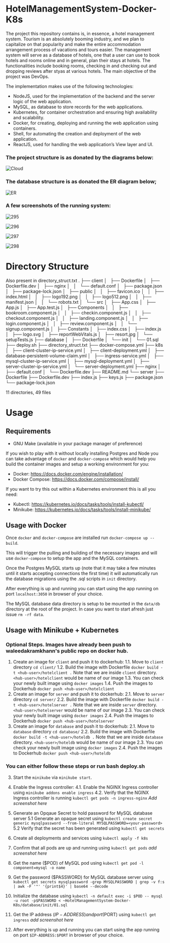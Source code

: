 # HotelManagementSystem-Docker-K8s

The project this repository contains is, in essence, a hotel management system. Tourism is an absolutely booming industry, and we plan to capitalize on that popularity and make the entire accommodation arrangement process of vacations and tours easier. The management system will serve as a database of hotels, one that a user can use to book hotels and rooms online and in general, plan their stays at hotels. The functionalities include booking rooms, checking in and checking out and dropping reviews after styas at various hotels. The main objective of the project was DevOps.

The implementation makes use of the following technologies:

- NodeJS, used for the implementation of the backend and the server logic of the web application.
- MySQL, as database to store records for the web applications.
- Kubernetes, for container orchestration and ensuring high availability and scalability.
- Docker, for creating, deploying and running the web application using containers.
- Shell, for automating the creation and deployment of the web application.
- ReactJS, used for handling the web application’s View layer and UI.

### The project structure is as donated by the diagrams below:

![Cloud](https://user-images.githubusercontent.com/85986662/122259218-5f832a00-ceeb-11eb-8350-8826a6b13623.png)

### The database structure is as donated the ER diagram below;

![ER](https://user-images.githubusercontent.com/85986662/122259326-80e41600-ceeb-11eb-8e71-9a5c6291d896.png)

### A few screenshots of the running system:

![295](https://user-images.githubusercontent.com/85986662/122261627-07015c00-ceee-11eb-90a6-9c1eed4451c3.PNG)

![296](https://user-images.githubusercontent.com/85986662/122261649-09fc4c80-ceee-11eb-8bce-47c6a7dae591.PNG)

![297](https://user-images.githubusercontent.com/85986662/122261668-0ec10080-ceee-11eb-95f1-d29c25adb394.PNG)

![298](https://user-images.githubusercontent.com/85986662/122261685-11235a80-ceee-11eb-8b83-5477ef1be0b2.PNG)

# Directory Structure

Also present in directory_struct.txt
.
├── client
│   ├── Dockerfile
│   ├── Dockerfile.dev
│   ├── nginx
│   │   └── default.conf
│   ├── package.json
│   ├── package-lock.json
│   ├── public
│   │   ├── favicon.ico
│   │   ├── index.html
│   │   ├── logo192.png
│   │   ├── logo512.png
│   │   ├── manifest.json
│   │   └── robots.txt
│   └── src
│   ├── App.css
│   ├── App.js
│   ├── App.test.js
│   ├── Components
│   │   ├── bookroom.component.js
│   │   ├── checkin.component.js
│   │   ├── checkout.component.js
│   │   ├── landing.component.js
│   │   ├── login.component.js
│   │   ├── review.component.js
│   │   └── signup.component.js
│   ├── Constants
│   ├── index.css
│   ├── index.js
│   ├── logo.svg
│   ├── reportWebVitals.js
│   ├── resort.jpg
│   └── setupTests.js
├── database
│   ├── Dockerfile
│   └── init
│   └── 01.sql
├── deploy.sh
├── directory_struct.txt
├── docker-compose.yml
├── k8s
│   ├── client-cluster-ip-service.yml
│   ├── client-deployment.yml
│   ├── database-persistent-volume-claim.yml
│   ├── ingress-service.yml
│   ├── mysql-cluster-ip-service.yml
│   ├── mysql-deployment.yml
│   ├── server-cluster-ip-service.yml
│   └── server-deployment.yml
├── nginx
│   ├── default.conf
│   └── Dockerfile.dev
├── README.md
└── server
├── Dockerfile
├── Dockerfile.dev
├── index.js
├── keys.js
├── package.json
└── package-lock.json

11 directories, 49 files

# Usage

## Requirements

- GNU Make (available in your package manager of preference)

If you wish to play with it without locally installing Postgres and
Node you can take advantage of `docker` and `docker-compose` which
would help you build the container images and setup a working
environment for you:

- Docker: https://docs.docker.com/engine/installation/
- Docker Compose: https://docs.docker.com/compose/install/

If you want to try this out within a Kubernetes environment this is
all you need:

- Kubectl: https://kubernetes.io/docs/tasks/tools/install-kubectl/
- Minikube: https://kubernetes.io/docs/tasks/tools/install-minikube/

## Usage with Docker

Once `docker` and `docker-compose` are installed run `docker-compose up --build`.

This will trigger the pulling and building of the necessary images and
will use `docker-compose` to setup the app and the MySQL
containers.

Once the Postgres MySQL starts up (note that it may take a few
minutes until it starts accepting connections the first time) it will automatically
run the database migrations using the .sql scripts in `init` directory.

After everything is up and running you can start using the app
running on port `localhost:3050` in browser of your choice.

The MySQL database data directory is setup to be mounted in the
`data/db` directory at the root of the project. In case you want to
start afresh just issue `rm -rf data`.

## Usage with Minikube + Kubernetes

### Optional Steps. Images have already been push to waleedakramkhann's public repo on docker hub.

1. Create an image for `client` and push it to dockerhub:
   1.1. Move to `client` directory `cd client/`
   1.2. Build the image with Dockerfile `docker build -t <hub-user>/hotelclient .`
   Note that we are inside `client` directory. `<hub-user>/hotelclient` would be name of our image
   1.3. You can check your newly built image using `docker images`
   1.4. Push the images to Dockerhub `docker push <hub-user>/hotelclient`
2. Create an image for `server` and push it to dockerhub:
   2.1. Move to `server` directory `cd server/`
   2.2. Build the image with Dockerfile `docker build -t <hub-user>/hotelserver .`
   Note that we are inside `server` directory. `<hub-user>/hotelserver` would be name of our image
   2.3. You can check your newly built image using `docker images`
   2.4. Push the images to Dockerhub `docker push <hub-user>/hotelserver`
3. Create an image for `database` and push it to dockerhub:
   2.1. Move to `database` directory `cd database/`
   2.2. Build the image with Dockerfile `docker build -t <hub-user>/hoteldb .`
   Note that we are inside `database` directory. `<hub-user>/hoteldb` would be name of our image
   2.3. You can check your newly built image using `docker images`
   2.4. Push the images to Dockerhub `docker push <hub-user>/hoteldb`

### You can either follow these steps or run bash deploy.sh

3. Start the `minikube` via `minikube start`.

4. Enable the Ingress controller:
   4.1. Enable the NGINX Ingress controller using `minikube addons enable ingress`
   4.2. Verify that the NGINX Ingress controller is running `kubectl get pods -n ingress-nginx`
   _Add screenshot here_

5. Generate an Opqaue Secret to hold password for MySQL database server
   5.1 Generate an opaque secret using `kubectl create secret generic mysqlpassword --from-literal MYSQLPASSWORD=<your-password>`
   5.2 Verify that the secret has been generated using `kubectl get secrets`
6. Create all deployments and services using `kubectl apply -f k8s`
7. Confirm that all pods are up and running using `kubectl get pods`
   _add screenshot here_
8. Get the name (\$POD) of MySQL pod using `kubectl get pod -l component=mysql -o name`
9. Get the password (\$PASSWORD) for MySQL database server using `kubectl get secrets mysqlpassword -grep MYSQLPASSWORD | grep -v f:s | awk -F '"' '{print$4}' | base64 --decode`
10. Initialize the database using `kubectl -n default exec -i $POD -- mysql -u root -p$PASSWORD < ~HotelManagementSystem-Docker-K8s/database/init/01.sql`
11. Get the IP address ($IP-ADDRESS) and port ($PORT) using `kubectl get ingress`
    _add screenshot here_
12. After everything is up and running you can start using the app running on port `$IP-ADDRESS:$PORT` in browser of your choice.
